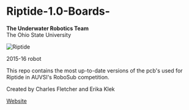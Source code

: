 # Riptide-1.0-Boards-

**The Underwater Robotics Team**  
The Ohio State University

![Riptide](http://underwaterrov.org.ohio-state.edu/img/renders/riptide_180.png)

2015-16 robot

This repo contains the most up-to-date versions of the pcb's used for Riptide in AUVSI's RoboSub competition. 



Created by Charles Fletcher and Erika Klek

[Website](http://go.osu.edu/uwrt)

